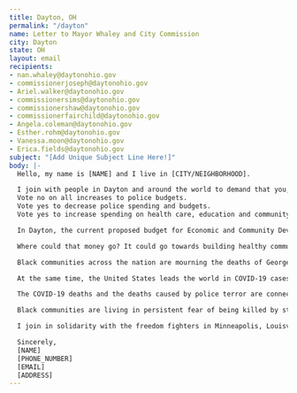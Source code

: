 ```yaml
---
title: Dayton, OH
permalink: "/dayton"
name: Letter to Mayor Whaley and City Commission
city: Dayton
state: OH
layout: email
recipients:
- nan.whaley@daytonohio.gov
- commissionerjoseph@daytonohio.gov
- Ariel.walker@daytonohio.gov
- commissionersims@daytonohio.gov
- commissionershaw@daytonohio.gov
- commissionerfairchild@daytonohio.gov
- Angela.coleman@daytonohio.gov
- Esther.rohm@daytonohio.gov
- Vanessa.moon@daytonohio.gov
- Erica.fields@daytonohio.gov
subject: "[Add Unique Subject Line Here!]"
body: |-
  Hello, my name is [NAME] and I live in [CITY/NEIGHBORHOOD].

  I join with people in Dayton and around the world to demand that you, our local officials, will:
  Vote no on all increases to police budgets.
  Vote yes to decrease police spending and budgets.
  Vote yes to increase spending on health care, education and community programs that keep us safe.

  In Dayton, the current proposed budget for Economic and Community Development is $23,051,900 (a near $500,000 decrease from 2019). Our proposed budget for Justice is $66,557,400. I am asking you to stand in solidarity with your community by decreasing the budget for Justice in 2021 and redistributing those funds.

  Where could that money go? It could go towards building healthy communities, to the health of our elders and children,to neighborhood infrastructure, to education, to childcare, to support a vibrant Black future. The possibilities are endless.

  Black communities across the nation are mourning the deaths of George Floyd, tortured to death by Minneapolis police; Ahmaud Arbery, a jogger who was killed while running in a residential neighborhood in Brunswick, Georgia; Breonna Taylor, an EMT killed while asleep in her bed in Louisville, KY; Dreasjon Reed in Indianapolis; and Tony McDade in Tallahassee. Their names are added to a devastatingly long list of Black people who have been killed at the hands of vigilantes or law enforcement. Not to mention the others whose names we don’t yet know, and may never know since they were killed without a camera recording it.

  At the same time, the United States leads the world in COVID-19 cases. So far, more than 100,000 people — enough to fill a football stadium– have perished from the virus,with over one million cases confirmed, and those numbers don’t reflect all the people dying from virus-related illnesses. Black people are suffering disproportionately from COVID-19, four times more likely to die than their white neighbors. It is important to state this within the context of the scourge of anti-Black police terror and the resulting uprisings taking place across the U.S.

  The COVID-19 deaths and the deaths caused by police terror are connected and consequential to each other. The United States does not have a national healthcare system. Instead, we have the largest military budget in the world, and some of the most well-funded and militarized police departments in the world, too. Policing and militarization overwhelmingly dominate the bulk of national and local budgets. In fact, police and military funding has increased every single year since 1973, and at the same time, funding for public health decreased every year, crystallized most recently when the Trump administration eliminated the US Pandemic Response Team in 2018, citing “costs.”

  Black communities are living in persistent fear of being killed by state authorities like police, immigration agents or even white vigilantes who are emboldened by state actors. According to the Urban Institute, in 1977, state and local governments spent $60 billion on police and corrections . In 2017, they spent $194 billion. A 220 percent increase. Despite continued profiling, harassment, terror and killing of Black communities, local and federal decision-makers continue to invest in the police, which leaves Black people vulnerable and our communities no safer.

  I join in solidarity with the freedom fighters in Minneapolis, Louisville, and across the United States. And I call for the end to police terror.

  Sincerely,
  [NAME]
  [PHONE_NUMBER]
  [EMAIL]
  [ADDRESS]
---
```


